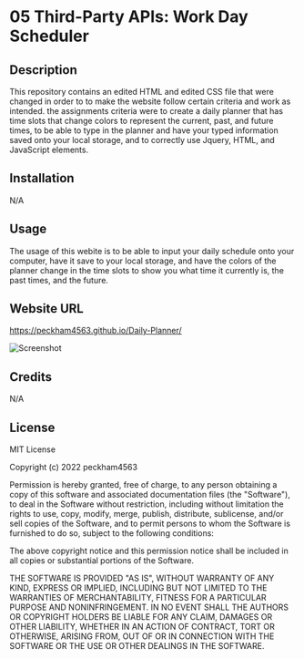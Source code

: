 # 05 Third-Party APIs: Work Day Scheduler

## Description
This repository contains an edited HTML and edited CSS file that were changed in order to to make the website follow certain criteria and work as intended. the assignments criteria were to create a daily planner that has time slots that change colors to represent the current, past, and future times, to be able to type in the planner and have your typed information saved onto your local storage, and to correctly use Jquery, HTML, and JavaScript elements. 
## Installation

N/A

## Usage

The usage of this webite is to be able to input your daily schedule onto your computer, have it save to your local storage, and have the colors of the planner change in the time slots to show you what time it currently is, the past times, and the future. 

## Website URL

https://peckham4563.github.io/Daily-Planner/

![Screenshot](/Other/Planner-Screenshot.png "Webpage Screenshot")

## Credits

N/A

## License

MIT License

Copyright (c) 2022 peckham4563

Permission is hereby granted, free of charge, to any person obtaining a copy
of this software and associated documentation files (the "Software"), to deal
in the Software without restriction, including without limitation the rights
to use, copy, modify, merge, publish, distribute, sublicense, and/or sell
copies of the Software, and to permit persons to whom the Software is
furnished to do so, subject to the following conditions:

The above copyright notice and this permission notice shall be included in all
copies or substantial portions of the Software.

THE SOFTWARE IS PROVIDED "AS IS", WITHOUT WARRANTY OF ANY KIND, EXPRESS OR
IMPLIED, INCLUDING BUT NOT LIMITED TO THE WARRANTIES OF MERCHANTABILITY,
FITNESS FOR A PARTICULAR PURPOSE AND NONINFRINGEMENT. IN NO EVENT SHALL THE
AUTHORS OR COPYRIGHT HOLDERS BE LIABLE FOR ANY CLAIM, DAMAGES OR OTHER
LIABILITY, WHETHER IN AN ACTION OF CONTRACT, TORT OR OTHERWISE, ARISING FROM,
OUT OF OR IN CONNECTION WITH THE SOFTWARE OR THE USE OR OTHER DEALINGS IN THE
SOFTWARE.
